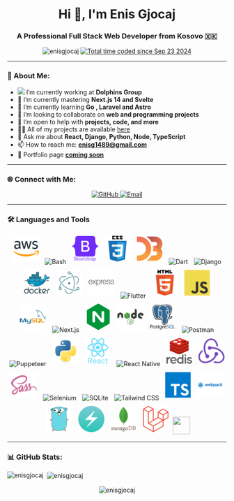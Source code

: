 <h1 align="center">Hi 👋, I'm Enis Gjocaj</h1>
<h3 align="center">A Professional Full Stack Web Developer from Kosovo 🇽🇰</h3>

<p align="center">
  <img src="https://komarev.com/ghpvc/?username=enisgjocaj&label=Profile%20views&color=0e75b6&style=flat" alt="enisgjocaj" />
  <a href="https://wakatime.com/@bbdb98a1-9900-438b-b775-aaa803be34f1"><img src="https://wakatime.com/badge/user/bbdb98a1-9900-438b-b775-aaa803be34f1.svg" alt="Total time coded since Sep 23 2024" /></a>
</p>

---

### 🚀 About Me:
- <img src="https://dolphinstech.eu/images/3.png" width="90"/> I’m currently working at **Dolphins Group**
- 🌱 I’m currently mastering **Next.js 14 and Svelte**
- 🌱 I’m currently learning **Go , Laravel and Astro**
- 👯 I’m looking to collaborate on **web and programming projects**
- 🤝 I’m open to help with **projects, code, and more**
- 👨‍💻 All of my projects are available [here](#) <!-- Add your project link here -->
- 💬 Ask me about **React, Django, Python, Node, TypeScript**
- 📫 How to reach me: **enisg1489@gmail.com**
- 📄 Portfolio page **[coming soon](#)**

---

### 🌐 Connect with Me:
<p align="center">
  <a href="https://github.com/enisgjocaj" target="_blank">
    <img src="https://cdn.jsdelivr.net/npm/simple-icons@v3/icons/github.svg" alt="GitHub" height="30" width="30"/>
  </a>
  <a href="mailto:enisg1489@gmail.com" target="_blank">
    <img src="https://cdn.jsdelivr.net/npm/simple-icons@v3/icons/gmail.svg" alt="Email" height="30" width="30"/>
  </a>
</p>


---

### 🛠️ Languages and Tools

<p align="center">
  <img src="https://raw.githubusercontent.com/devicons/devicon/master/icons/amazonwebservices/amazonwebservices-original-wordmark.svg" alt="AWS" width="60" height="60" style="margin: 5px;" />
  <img src="https://www.vectorlogo.zone/logos/gnu_bash/gnu_bash-icon.svg" alt="Bash" width="60" height="60" style="margin: 5px;" />
  <img src="https://raw.githubusercontent.com/devicons/devicon/master/icons/bootstrap/bootstrap-plain-wordmark.svg" alt="Bootstrap" width="60" height="60" style="margin: 5px;" />
  <img src="https://raw.githubusercontent.com/devicons/devicon/master/icons/css3/css3-original-wordmark.svg" alt="CSS3" width="60" height="60" style="margin: 5px;" />
  <img src="https://raw.githubusercontent.com/devicons/devicon/master/icons/d3js/d3js-original.svg" alt="D3.js" width="60" height="60" style="margin: 5px;" />
  <img src="https://www.vectorlogo.zone/logos/dartlang/dartlang-icon.svg" alt="Dart" width="60" height="60" style="margin: 5px;" />
  <img src="https://cdn.worldvectorlogo.com/logos/django.svg" alt="Django" width="60" height="60" style="margin: 5px;" />
  <img src="https://raw.githubusercontent.com/devicons/devicon/master/icons/docker/docker-original-wordmark.svg" alt="Docker" width="60" height="60" style="margin: 5px;" />
  <img src="https://raw.githubusercontent.com/devicons/devicon/master/icons/electron/electron-original.svg" alt="Electron" width="60" height="60" style="margin: 5px;" />
  <img src="https://raw.githubusercontent.com/devicons/devicon/master/icons/express/express-original-wordmark.svg" alt="Express" width="60" height="60" style="margin: 5px;" />
  <img src="https://www.vectorlogo.zone/logos/flutterio/flutterio-icon.svg" alt="Flutter" width="60" height="60" style="margin: 5px;" />
  <img src="https://raw.githubusercontent.com/devicons/devicon/master/icons/html5/html5-original-wordmark.svg" alt="HTML5" width="60" height="60" style="margin: 5px;" />
  <img src="https://raw.githubusercontent.com/devicons/devicon/master/icons/javascript/javascript-original.svg" alt="JavaScript" width="60" height="60" style="margin: 5px;" />
  <img src="https://raw.githubusercontent.com/devicons/devicon/master/icons/mysql/mysql-original-wordmark.svg" alt="MySQL" width="60" height="60" style="margin: 5px;" />
  <img src="https://cdn.worldvectorlogo.com/logos/nextjs-2.svg" alt="Next.js" width="60" height="60" style="margin: 5px;" />
  <img src="https://raw.githubusercontent.com/devicons/devicon/master/icons/nginx/nginx-original.svg" alt="Nginx" width="60" height="60" style="margin: 5px;" />
  <img src="https://raw.githubusercontent.com/devicons/devicon/master/icons/nodejs/nodejs-original-wordmark.svg" alt="Node.js" width="60" height="60" style="margin: 5px;" />
  <img src="https://raw.githubusercontent.com/devicons/devicon/master/icons/postgresql/postgresql-original-wordmark.svg" alt="PostgreSQL" width="60" height="60" style="margin: 5px;" />
  <img src="https://www.vectorlogo.zone/logos/getpostman/getpostman-icon.svg" alt="Postman" width="60" height="60" style="margin: 5px;" />
  <img src="https://www.vectorlogo.zone/logos/pptrdev/pptrdev-official.svg" alt="Puppeteer" width="60" height="60" style="margin: 5px;" />
  <img src="https://raw.githubusercontent.com/devicons/devicon/master/icons/python/python-original.svg" alt="Python" width="60" height="60" style="margin: 5px;" />
  <img src="https://raw.githubusercontent.com/devicons/devicon/master/icons/react/react-original-wordmark.svg" alt="React" width="60" height="60" style="margin: 5px;" />
  <img src="https://reactnative.dev/img/header_logo.svg" alt="React Native" width="60" height="60" style="margin: 5px;" />
  <img src="https://raw.githubusercontent.com/devicons/devicon/master/icons/redis/redis-original-wordmark.svg" alt="Redis" width="60" height="60" style="margin: 5px;" />
  <img src="https://raw.githubusercontent.com/devicons/devicon/master/icons/redux/redux-original.svg" alt="Redux" width="60" height="60" style="margin: 5px;" />
  <img src="https://raw.githubusercontent.com/devicons/devicon/master/icons/sass/sass-original.svg" alt="Sass" width="60" height="60" style="margin: 5px;" />
  <img src="https://raw.githubusercontent.com/detain/svg-logos/780f25886640cef088af994181646db2f6b1a3f8/svg/selenium-logo.svg" alt="Selenium" width="60" height="60" style="margin: 5px;" />
  <img src="https://www.vectorlogo.zone/logos/sqlite/sqlite-icon.svg" alt="SQLite" width="60" height="60" style="margin: 5px;" />
  <img src="https://www.vectorlogo.zone/logos/tailwindcss/tailwindcss-icon.svg" alt="Tailwind CSS" width="60" height="60" style="margin: 5px;" />
  <img src="https://raw.githubusercontent.com/devicons/devicon/master/icons/typescript/typescript-original.svg" alt="TypeScript" width="60" height="60" style="margin: 5px;" />
  <img src="https://raw.githubusercontent.com/devicons/devicon/d00d0969292a6569d45b06d3f350f463a0107b0d/icons/webpack/webpack-original-wordmark.svg" alt="Webpack" width="60" height="60" style="margin: 5px;" />
  <img src="https://raw.githubusercontent.com/devicons/devicon/master/icons/go/go-original.svg" alt="GoLang" width="60" height="60" style="margin: 5px;" />
  <img src="https://raw.githubusercontent.com/chakra-ui/chakra-ui/main/logo/logomark-colored.svg" alt="Chakra UI" width="60" height="60" style="margin: 5px;" />
  <img src="https://raw.githubusercontent.com/devicons/devicon/master/icons/mongodb/mongodb-original-wordmark.svg" alt="MongoDB" width="60" height="60" style="margin: 5px;" />
  <img src="https://raw.githubusercontent.com/devicons/devicon/master/icons/laravel/laravel-original.svg" alt="Larvel" width="60" height="60" style="margin: 5px;" />
  <img src="https://cdn.jsdelivr.net/gh/devicons/devicon/icons/python/python-original.svg" width="40" height="40" />


</p>

---

### 📊 GitHub Stats:
<p align="center">
  <img align="left" src="https://github-readme-stats.vercel.app/api/top-langs?username=enisgjocaj&show_icons=true&locale=en&layout=compact" alt="enisgjocaj" />
</p>
<p>&nbsp;
  <img align="center" src="https://github-readme-stats.vercel.app/api?username=enisgjocaj&show_icons=true&locale=en" alt="enisgjocaj" />
</p>
<p align="center">
  <img align="center" src="https://github-readme-streak-stats.herokuapp.com/?user=enisgjocaj&" alt="enisgjocaj" />
</p>
